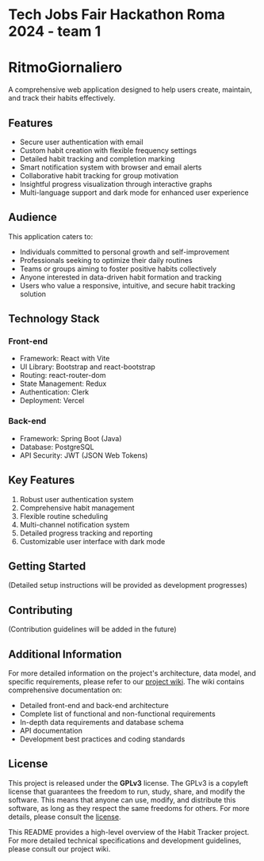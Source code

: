 # Tech Jobs Fair Hackathon Roma 2024 - team 1

# RitmoGiornaliero

A comprehensive web application designed to help users create, maintain, and track their habits effectively.

## Features

- Secure user authentication with email
- Custom habit creation with flexible frequency settings
- Detailed habit tracking and completion marking
- Smart notification system with browser and email alerts
- Collaborative habit tracking for group motivation
- Insightful progress visualization through interactive graphs
- Multi-language support and dark mode for enhanced user experience

## Audience

This application caters to:
- Individuals committed to personal growth and self-improvement
- Professionals seeking to optimize their daily routines
- Teams or groups aiming to foster positive habits collectively
- Anyone interested in data-driven habit formation and tracking
- Users who value a responsive, intuitive, and secure habit tracking solution

## Technology Stack

### Front-end
- Framework: React with Vite
- UI Library: Bootstrap and react-bootstrap
- Routing: react-router-dom
- State Management: Redux
- Authentication: Clerk
- Deployment: Vercel

### Back-end
- Framework: Spring Boot (Java)
- Database: PostgreSQL
- API Security: JWT (JSON Web Tokens)

## Key Features

1. Robust user authentication system
2. Comprehensive habit management
3. Flexible routine scheduling
4. Multi-channel notification system
5. Detailed progress tracking and reporting
6. Customizable user interface with dark mode

## Getting Started

(Detailed setup instructions will be provided as development progresses)

## Contributing

(Contribution guidelines will be added in the future)

## Additional Information

For more detailed information on the project's architecture, data model, and specific requirements, please refer to our [project wiki](https://github.com/tomorrowdevs-projects/tech-jobs-fair-roma-2024-team1/wiki). The wiki contains comprehensive documentation on:

- Detailed front-end and back-end architecture
- Complete list of functional and non-functional requirements
- In-depth data requirements and database schema
- API documentation
- Development best practices and coding standards

## License

This project is released under the **GPLv3** license. The GPLv3 is a copyleft license that guarantees the freedom to run, study, share, and modify the software. This means that anyone can use, modify, and distribute this software, as long as they respect the same freedoms for others. For more details, please consult the [license](LICENSE.md).

This README provides a high-level overview of the Habit Tracker project. For more detailed technical specifications and development guidelines, please consult our project wiki.

